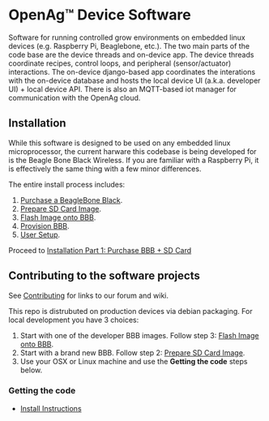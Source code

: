 # OpenAg™ Device Software
Software for running controlled grow environments on embedded linux devices (e.g. Raspberry Pi, Beaglebone, etc.). The two main parts of the code base are the device threads and on-device app. The device threads coordinate recipes, control loops, and peripheral (sensor/actuator) interactions. The on-device django-based app coordinates the interations with the on-device database and hosts the local device UI (a.k.a. developer UI) + local device API. There is also an MQTT-based iot manager for communication with the OpenAg cloud.

## Installation
While this software is designed to be used on any embedded linux microprocessor, the current harware this codebase is being developed for is the Beagle Bone Black Wireless. If you are familiar with a Raspberry Pi, it is effectively the same thing with a few minor differences.

The entire install process includes:
 1. [Purchase a BeagleBone Black](docs/purchase_bbb.md).
 2. [Prepare SD Card Image](docs/prepare_sd.md).
 3. [Flash Image onto BBB](docs/flash_bbb.md).
 4. [Provision BBB](docs/provision_bbb.md).
 5. [User Setup](docs/user_setup.md).

Proceed to [Installation Part 1: Purchase BBB + SD Card](docs/purchase_bbb.md)

## Contributing to the software projects
See [Contributing](docs/contributing.md) for links to our forum and wiki.

This repo is distrubuted on production devices via debian packaging. For local development you have 3 choices:
 1. Start with one of the developer BBB images.  Follow step 3: [Flash Image onto BBB](docs/flash_bbb.md).
 2. Start with a brand new BBB.  Follow step 2: [Prepare SD Card Image](docs/prepare_sd.md).
 3. Use your OSX or Linux machine and use the **Getting the code** steps below.


### Getting the code
 - [Install Instructions](docs/install.md)
